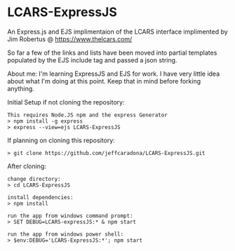# LCARS-ExpressJS
An Express.js and EJS implimentaion of the LCARS interface implimented by Jim Robertus @ https://www.thelcars.com/

So far a few of the links and lists have been moved into partial templates populated by the EJS include tag and passed a json string. 

About me: I'm learning ExpressJS and EJS for work. I have very little idea about what I'm doing at this point. Keep that in mind before forking anything.

Initial Setup if not cloning the repository:

    This requires Node.JS npm and the express Generator
    > npm install -g express
    > express --view=ejs LCARS-ExpressJS


If planning on cloning this repository:

    > git clone https://github.com/jeffcaradona/LCARS-ExpressJS.git


After cloning:

    change directory:
    > cd LCARS-ExpressJS

    install dependencies:
    > npm install

    run the app from windows command prompt:
    > SET DEBUG=LCARS-expressJS:* & npm start

    run the app from windows power shell:
    > $env:DEBUG='LCARS-ExpressJS:*'; npm start